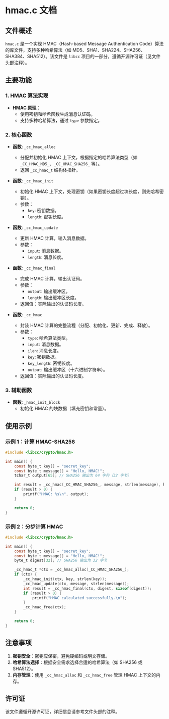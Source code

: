 # hmac.c 文档

## 文件概述
`hmac.c` 是一个实现 HMAC（Hash-based Message Authentication Code）算法的库文件，支持多种哈希算法（如 MD5、SHA1、SHA224、SHA256、SHA384、SHA512）。该文件是 `libcc` 项目的一部分，遵循开源许可证（见文件头部注释）。

## 主要功能

### 1. HMAC 算法实现
- **HMAC 原理**：
  - 使用密钥和哈希函数生成消息认证码。
  - 支持多种哈希算法，通过 `type` 参数指定。

### 2. 核心函数
- **函数**: `_cc_hmac_alloc`
  - 分配并初始化 HMAC 上下文，根据指定的哈希算法类型（如 `_CC_HMAC_MD5_`、`_CC_HMAC_SHA256_` 等）。
  - 返回 `_cc_hmac_t` 结构体指针。

- **函数**: `_cc_hmac_init`
  - 初始化 HMAC 上下文，处理密钥（如果密钥长度超过块长度，则先哈希密钥）。
  - 参数：
    - `key`: 密钥数据。
    - `length`: 密钥长度。

- **函数**: `_cc_hmac_update`
  - 更新 HMAC 计算，输入消息数据。
  - 参数：
    - `input`: 消息数据。
    - `length`: 消息长度。

- **函数**: `_cc_hmac_final`
  - 完成 HMAC 计算，输出认证码。
  - 参数：
    - `output`: 输出缓冲区。
    - `length`: 输出缓冲区长度。
  - 返回值：实际输出的认证码长度。

- **函数**: `_cc_hmac`
  - 封装 HMAC 计算的完整流程（分配、初始化、更新、完成、释放）。
  - 参数：
    - `type`: 哈希算法类型。
    - `input`: 消息数据。
    - `ilen`: 消息长度。
    - `key`: 密钥数据。
    - `key_length`: 密钥长度。
    - `output`: 输出缓冲区（十六进制字符串）。
  - 返回值：实际输出的认证码长度。

### 3. 辅助函数
- **函数**: `_hmac_init_block`
  - 初始化 HMAC 的块数据（填充密钥和常量）。

## 使用示例

### 示例 1：计算 HMAC-SHA256
```c
#include <libcc/crypto/hmac.h>

int main() {
    const byte_t key[] = "secret_key";
    const byte_t message[] = "Hello, HMAC!";
    tchar_t output[65]; // SHA256 输出为 64 字符（32 字节）

    int result = _cc_hmac(_CC_HMAC_SHA256_, message, strlen(message), key, strlen(key), output);
    if (result > 0) {
        printf("HMAC: %s\n", output);
    }

    return 0;
}
```

### 示例 2：分步计算 HMAC
```c
#include <libcc/crypto/hmac.h>

int main() {
    const byte_t key[] = "secret_key";
    const byte_t message[] = "Hello, HMAC!";
    byte_t digest[32]; // SHA256 输出为 32 字节

    _cc_hmac_t *ctx = _cc_hmac_alloc(_CC_HMAC_SHA256_);
    if (ctx) {
        _cc_hmac_init(ctx, key, strlen(key));
        _cc_hmac_update(ctx, message, strlen(message));
        int result = _cc_hmac_final(ctx, digest, sizeof(digest));
        if (result > 0) {
            printf("HMAC calculated successfully.\n");
        }
        _cc_hmac_free(ctx);
    }

    return 0;
}
```

## 注意事项
1. **密钥安全**：密钥应保密，避免硬编码或明文存储。
2. **哈希算法选择**：根据安全需求选择合适的哈希算法（如 SHA256 或 SHA512）。
3. **内存管理**：使用 `_cc_hmac_alloc` 和 `_cc_hmac_free` 管理 HMAC 上下文的内存。

## 许可证
该文件遵循开源许可证，详细信息请参考文件头部的注释。